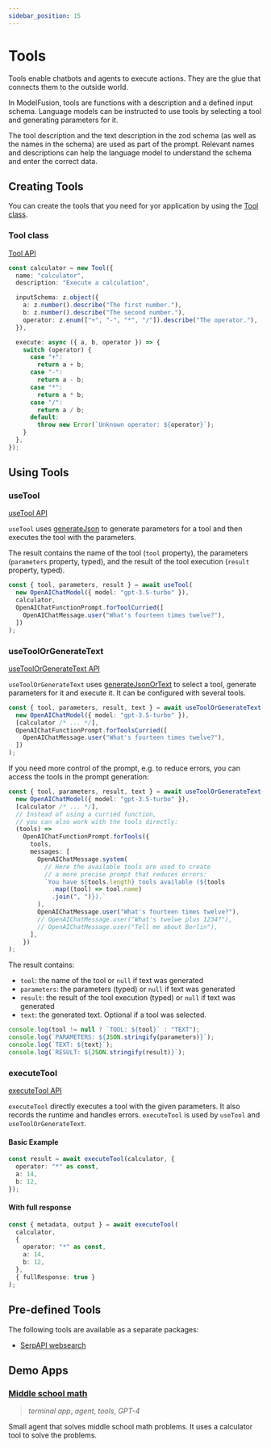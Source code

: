 ```yaml
---
sidebar_position: 15
---
```


# Tools

Tools enable chatbots and agents to execute actions.
They are the glue that connects them to the outside world.

In ModelFusion, tools are functions with a description and a defined input schema.
Language models can be instructed to use tools by selecting a tool and generating parameters for it.

The tool description and the text description in the zod schema (as well as the names in the schema) are used as part of the prompt.
Relevant names and descriptions can help the language model to understand the schema and enter the correct data.

## Creating Tools

You can create the tools that you need for yor application by using the [Tool class](/api/classes/Tool).

### Tool class

[Tool API](/api/classes/Tool)

```ts
const calculator = new Tool({
  name: "calculator",
  description: "Execute a calculation",

  inputSchema: z.object({
    a: z.number().describe("The first number."),
    b: z.number().describe("The second number."),
    operator: z.enum(["+", "-", "*", "/"]).describe("The operator."),
  }),

  execute: async ({ a, b, operator }) => {
    switch (operator) {
      case "+":
        return a + b;
      case "-":
        return a - b;
      case "*":
        return a * b;
      case "/":
        return a / b;
      default:
        throw new Error(`Unknown operator: ${operator}`);
    }
  },
});
```

## Using Tools

### useTool

[useTool API](/api/modules/#useTool)

`useTool` uses [generateJson](/guide/function/generate-json) to generate parameters for a tool and then executes the tool with the parameters.

The result contains the name of the tool (`tool` property), the parameters (`parameters` property, typed), and the result of the tool execution (`result` property, typed).

```ts
const { tool, parameters, result } = await useTool(
  new OpenAIChatModel({ model: "gpt-3.5-turbo" }),
  calculator,
  OpenAIChatFunctionPrompt.forToolCurried([
    OpenAIChatMessage.user("What's fourteen times twelve?"),
  ])
);
```

### useToolOrGenerateText

[useToolOrGenerateText API](/api/modules/#useToolorgeneratetext)

`useToolOrGenerateText` uses [generateJsonOrText](/guide/function/generate-json-or-text)
to select a tool, generate parameters for it and execute it.
It can be configured with several tools.

```ts
const { tool, parameters, result, text } = await useToolOrGenerateText(
  new OpenAIChatModel({ model: "gpt-3.5-turbo" }),
  [calculator /* ... */],
  OpenAIChatFunctionPrompt.forToolsCurried([
    OpenAIChatMessage.user("What's fourteen times twelve?"),
  ])
);
```

If you need more control of the prompt, e.g. to reduce errors, you can access the tools in the prompt generation:

```ts
const { tool, parameters, result, text } = await useToolOrGenerateText(
  new OpenAIChatModel({ model: "gpt-3.5-turbo" }),
  [calculator /* ... */],
  // Instead of using a curried function,
  // you can also work with the tools directly:
  (tools) =>
    OpenAIChatFunctionPrompt.forTools({
      tools,
      messages: [
        OpenAIChatMessage.system(
          // Here the available tools are used to create
          // a more precise prompt that reduces errors:
          `You have ${tools.length} tools available (${tools
            .map((tool) => tool.name)
            .join(", ")}).`
        ),
        OpenAIChatMessage.user("What's fourteen times twelve?"),
        // OpenAIChatMessage.user("What's twelwe plus 1234?"),
        // OpenAIChatMessage.user("Tell me about Berlin"),
      ],
    })
);
```

The result contains:

- `tool`: the name of the tool or `null` if text was generated
- `parameters`: the parameters (typed) or `null` if text was generated
- `result`: the result of the tool execution (typed) or `null` if text was generated
- `text`: the generated text. Optional if a tool was selected.

```ts
console.log(tool != null ? `TOOL: ${tool}` : "TEXT");
console.log(`PARAMETERS: ${JSON.stringify(parameters)}`);
console.log(`TEXT: ${text}`);
console.log(`RESULT: ${JSON.stringify(result)}`);
```

### executeTool

[executeTool API](/api/modules/#executetool)

`executeTool` directly executes a tool with the given parameters.
It also records the runtime and handles errors.
`executeTool` is used by `useTool` and `useToolOrGenerateText`.

#### Basic Example

```ts
const result = await executeTool(calculator, {
  operator: "*" as const,
  a: 14,
  b: 12,
});
```

#### With full response

```ts
const { metadata, output } = await executeTool(
  calculator,
  {
    operator: "*" as const,
    a: 14,
    b: 12,
  },
  { fullResponse: true }
);
```

## Pre-defined Tools

The following tools are available as a separate packages:

- [SerpAPI websearch](/integration/tool/serpapi)

## Demo Apps

### [Middle school math](https://github.com/lgrammel/modelfusion/tree/main/examples/middle-school-math-agent)

> _terminal app_, _agent_, _tools_, _GPT-4_

Small agent that solves middle school math problems. It uses a calculator tool to solve the problems.

